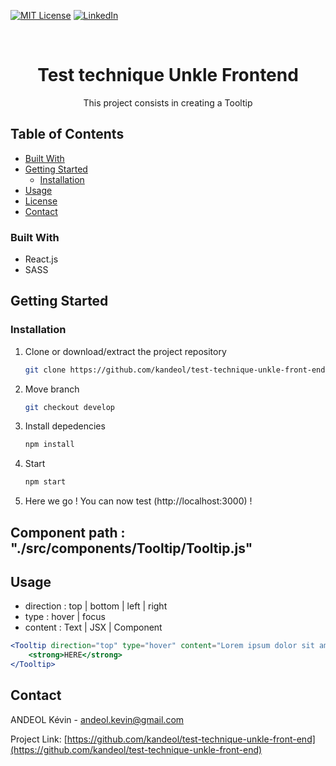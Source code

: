 <!--
*** Thanks for checking out this README Template. If you have a suggestion that would
*** make this better, please fork the repo and create a pull request or simply open
*** an issue with the tag "enhancement".
*** Thanks again! Now go create something AMAZING! :D
-->

<!-- PROJECT SHIELDS -->
<!--
*** I'm using markdown "reference style" links for readability.
*** Reference links are enclosed in brackets [ ] instead of parentheses ( ).
*** See the bottom of this document for the declaration of the reference variables
*** for contributors-url, forks-url, etc. This is an optional, concise syntax you may use.
*** https://www.markdownguide.org/basic-syntax/#reference-style-links
-->

[![MIT License][license-shield]][license-url]
[![LinkedIn][linkedin-shield]][linkedin-url]

<!-- PROJECT LOGO -->
<br />
<p align="center">
  <h1 align="center">Test technique Unkle Frontend</h1>
  <p align="center">
    This project consists in creating a Tooltip
    <br />
  </p>
</p>

<!-- TABLE OF CONTENTS -->

## Table of Contents

-   [Built With](#built-with)
-   [Getting Started](#getting-started)
    -   [Installation](#installation)
-   [Usage](#usage)
-   [License](#license)
-   [Contact](#contact)

<!-- ABOUT THE PROJECT -->

### Built With

-   React.js
-   SASS

<!-- GETTING STARTED -->

## Getting Started

### Installation

1. Clone or download/extract the project repository

    ```bash
    git clone https://github.com/kandeol/test-technique-unkle-front-end.git
    ```

2. Move branch

    ```bash
    git checkout develop
    ```

3. Install depedencies

    ```bash
    npm install
    ```

4. Start

    ```bash
    npm start
    ```

5. Here we go ! You can now test (http://localhost:3000) !

## Component path : "./src/components/Tooltip/Tooltip.js"

## Usage

-   direction : top | bottom | left | right
-   type : hover | focus
-   content : Text | JSX | Component

```jsx
<Tooltip direction="top" type="hover" content="Lorem ipsum dolor sit amet">
    <strong>HERE</strong>
</Tooltip>
```

<!-- CONTACT -->

## Contact

ANDEOL Kévin - andeol.kevin@gmail.com

Project Link: [https://github.com/kandeol/test-technique-unkle-front-end](https://github.com/kandeol/test-technique-unkle-front-end)

<!-- MARKDOWN LINKS & IMAGES -->
<!-- https://www.markdownguide.org/basic-syntax/#reference-style-links -->

[contributors-shield]: https://img.shields.io/github/contributors/othneildrew/Best-README-Template.svg?style=flat-square
[contributors-url]: https://github.com/othneildrew/Best-README-Template/graphs/contributors
[forks-shield]: https://img.shields.io/github/forks/othneildrew/Best-README-Template.svg?style=flat-square
[forks-url]: https://github.com/othneildrew/Best-README-Template/network/members
[stars-shield]: https://img.shields.io/github/stars/othneildrew/Best-README-Template.svg?style=flat-square
[stars-url]: https://github.com/othneildrew/Best-README-Template/stargazers
[issues-shield]: https://img.shields.io/github/issues/othneildrew/Best-README-Template.svg?style=flat-square
[issues-url]: https://github.com/othneildrew/Best-README-Template/issues
[license-shield]: https://img.shields.io/github/license/othneildrew/Best-README-Template.svg?style=flat-square
[license-url]: https://github.com/othneildrew/Best-README-Template/blob/master/LICENSE.txt
[linkedin-shield]: https://img.shields.io/badge/-LinkedIn-black.svg?style=flat-square&logo=linkedin&colorB=555
[linkedin-url]: https://www.linkedin.com/in/k%C3%A9vin-andeol-544723195/

```

```
